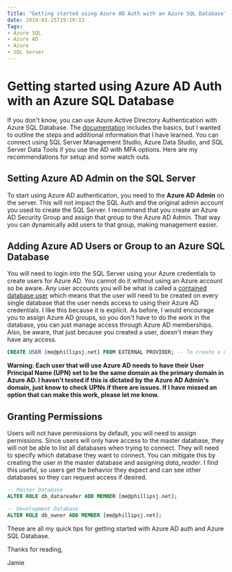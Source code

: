```yaml
---
Title: "Getting started using Azure AD Auth with an Azure SQL Database"
date: 2019-03-25T19:19:13
Tags: 
- Azure SQL
- Azure AD
- Azure
- SQL Server
---
```

# Getting started using Azure AD Auth with an Azure SQL Database

If you don't know, you can use Azure Active Directory Authentication with Azure SQL Database. The [documentation](https://docs.microsoft.com/en-us/azure/sql-database/sql-database-control-access#authentication) includes the basics, but I wanted to outline the steps and additional information that I have learned. You can connect using SQL Server Management Studio, Azure Data Studio, and SQL Server Data Tools if you use the AD with MFA options. Here are my recommendations for setup and some watch outs.

## Setting Azure AD Admin on the SQL Server

To start using Azure AD authentication, you need to the **Azure AD Admin** on the server. This will not impact the SQL Auth and the original admin account you used to create the SQL Server. I recommend that you create an Azure AD Security Group and assign that group to the Azure AD Admin. That way you can dynamically add users to that group, making management easier.

## Adding Azure AD Users or Group to an Azure SQL Database

You will need to login into the SQL Server using your Azure credentials to create users for Azure AD. You cannot do it without using an Azure account so be aware. Any user accounts you will be what is called a [contained database user](https://docs.microsoft.com/en-us/sql/relational-databases/security/contained-database-users-making-your-database-portable?view=sql-server-2017) which means that the user will need to be created on every single database that the user needs access to using their Azure AD credentials. I like this because it is explicit. As before, I would encourage you to assign Azure AD groups, so you don't have to do the work in the database, you can just manage access through Azure AD memberships. Also, be aware, that just because you created a user, doesn't mean they have any access.

```SQL
CREATE USER [me@phillipsj.net] FROM EXTERNAL PROVIDER; -- To create a user with Azure Active Directory
```

**Warning: Each user that will use Azure AD needs to have their User Principal Name (UPN) set to be the same domain as the primary domain in Azure AD. I haven't tested if this is dictated by the Azure AD Admin's domain, just know to check UPNs if there are issues. If I have missed an option that can make this work, please let me know.**

## Granting Permissions

Users will not have permissions by default, you will need to assign permissions. Since users will only have access to the master database, they will not be able to list all databases when trying to connect. They will need to specify which database they want to connect. You can mitigate this by creating the user in the master database and assigning *data_reader*. I find this useful, so users get the behavior they expect and can see other databases so they can request access if desired.

```SQL
-- Master Database
ALTER ROLE db_datareader ADD MEMBER [me@phillipsj.net];

-- Development Database
ALTER ROLE db_owner ADD MEMBER [me@phillipsj.net];
```

These are all my quick tips for getting started with Azure AD auth and Azure SQL Database.

Thanks for reading,

Jamie
